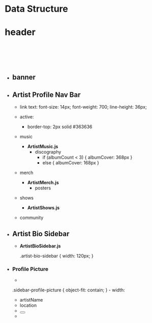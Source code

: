 # Data Structure

# header <header>

- ## banner <img>

- ## Artist Profile Nav Bar
  
  <nav className="artist-profile-nav-bar">

  - link text: 
    font-size: 14px;
    font-weight: 700;
    line-height: 36px;
  - active: 
    - border-top: 2px solid #363636

  - music <NavLink className="" />
    - **ArtistMusic.js**
      - discography
        - if (albumCount < 3) { albumCover: 368px }
        - else { albumCover: 168px }

  - merch <NavLink className="" />
    - **ArtistMerch.js**
      - posters 
  
  - shows <NavLink className="" />
    - **ArtistShows.js**
  
  - <span>community</span>

- ## Artist Bio Sidebar
  
  - **ArtistBioSidebar.js**
  
    <div className="artist-bio-sidebar">
    .artist-bio-sidebar {
      width: 120px;
    }

- ### Profile Picture
    - <img className="sidebar-profile-picture" src="" alt="">
    .sidebar-profile-picture {
      <!-- image keeps its aspect ratio, but is resized to fit within the given dimension container -->
      object-fit: contain; 
    }
      - width: 
    - <span className="title">artistName</span>
    - <span className="secondary-text">location</span>
    - <button className="follow unfollow following">
    - 
